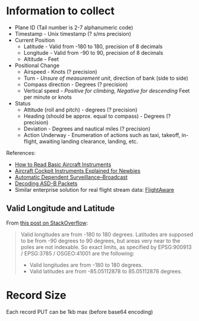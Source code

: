 # Information to collect
- Plane ID (Tail number is 2-7 alphanumeric code)
- Timestamp - Unix timestamp (? s/ms precision)
- Current Position
  - Latitude - Valid from -180 to 180, precision of 8 decimals
  - Longitude - Valid from -90 to 90, precision of 8 decimals
  - Altitude - Feet
- Positional Change
  - Airspeed - Knots (? precision)
  - Turn - *Unsure of measurement unit*, direction of bank (side to side)
  - Compass direction - Degrees (? precision)
  - Vertical speed - _Positive for climbing, Negative for descending_ Feet per minute or knots
- Status
  - Attitude (roll and pitch) - degrees (? precision)
  - Heading (should be approx. equal to compass) - Degrees (? precision)
  - Deviation - Degrees and nautical miles (? precision)
  - Action Underway - Enumeration of actions such as taxi, takeoff, in-flight, awaiting landing clearance, landing, etc.

References:
- [How to Read Basic Aircraft Instruments](http://www.actforlibraries.org/how-to-read-basic-aircraft-instruments/)
- [Aircraft Cockpit Instruments Explained for Newbies](http://digitalpilotschool.com/aircraft-cockpit-instruments-explained-for-newbies/)
- [Automatic Dependent Surveillance–Broadcast](https://en.wikipedia.org/wiki/Automatic_Dependent_Surveillance%E2%80%93Broadcast)
- [Decoding ASD-B Packets](https://web.stanford.edu/class/ee179/labs/LabFP_ADSB.html)
- Similar enterprise solution for real flight stream data: [FlightAware](https://flightaware.com/commercial/aeroapi/)


## Valid Longitude and Latitude
From [this post on StackOverflow](https://stackoverflow.com/a/47188298/12676661):
> Valid longitudes are from -180 to 180 degrees.
> Latitudes are supposed to be from -90 degrees to 90 degrees, but areas very near to the poles are not indexable.
> So exact limits, as specified by EPSG:900913 / EPSG:3785 / OSGEO:41001 are the following:
>  -  Valid longitudes are from -180 to 180 degrees.
>  -  Valid latitudes are from -85.05112878 to 85.05112878 degrees.

# Record Size
Each record PUT can be 1kb max (before base64 encoding)
